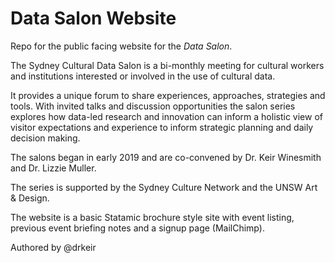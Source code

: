 # Data Salon Website

Repo for the public facing website for the _Data Salon_. 

The Sydney Cultural Data Salon is a bi-monthly meeting for cultural workers and institutions interested or involved in the use of cultural data.

It provides a unique forum to share experiences, approaches, strategies and tools. With invited talks and discussion opportunities the salon series explores how data-led research and innovation can inform a holistic view of visitor expectations and experience to inform strategic planning and daily decision making.

The salons began in early 2019 and are co-convened by Dr. Keir Winesmith and Dr. Lizzie Muller.

The series is supported by the Sydney Culture Network and the UNSW Art & Design.

The website is a basic Statamic brochure style site with event listing, previous event briefing notes and a signup page (MailChimp). 

Authored by @drkeir
